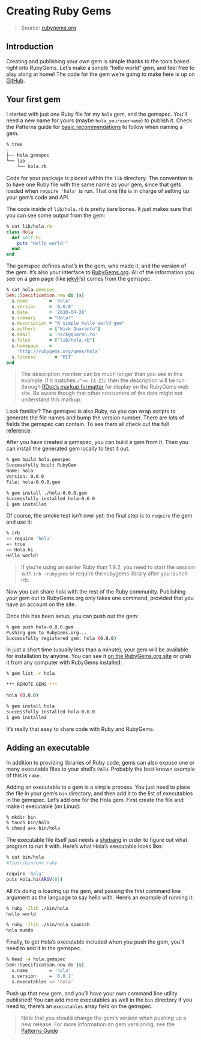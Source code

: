 # Creating Ruby Gems

> Source: [rubygems.org](http://guides.rubygems.org/make-your-own-gem/)

## Introduction

Creating and publishing your own gem is simple thanks to the tools baked right into RubyGems. Let’s make a simple “hello world” gem, and feel free to play along at home! The code for the gem we’re going to make here is up on [GitHub](https://github.com/qrush/hola).

## Your first gem

I started with just one Ruby file for my `hola` gem, and the gemspec. You’ll need a new name for yours \(maybe `hola_yourusername`\) to publish it. Check the Patterns guide for [basic recommendations](http://guides.rubygems.org/patterns/#consistent-naming) to follow when naming a gem.

```bash
% tree
.
├── hola.gemspec
└── lib
    └── hola.rb
```

Code for your package is placed within the `lib` directory. The convention is to have one Ruby file with the same name as your gem, since that gets loaded when `require 'hola'` is run. That one file is in charge of setting up your gem’s code and API.

The code inside of `lib/hola.rb` is pretty bare bones. It just makes sure that you can see some output from the gem:

```ruby
% cat lib/hola.rb
class Hola
  def self.hi
    puts "Hello world!"
  end
end
```

The gemspec defines what’s in the gem, who made it, and the version of the gem. It’s also your interface to [RubyGems.org](http://rubygems.org/). All of the information you see on a gem page \(like [jekyll](http://rubygems.org/gems/jekyll)’s\) comes from the gemspec.

```ruby
% cat hola.gemspec
Gem::Specification.new do |s|
  s.name        = 'hola'
  s.version     = '0.0.0'
  s.date        = '2010-04-28'
  s.summary     = "Hola!"
  s.description = "A simple hello world gem"
  s.authors     = ["Nick Quaranto"]
  s.email       = 'nick@quaran.to'
  s.files       = ["lib/hola.rb"]
  s.homepage    =
    'http://rubygems.org/gems/hola'
  s.license       = 'MIT'
end
```

> The description member can be much longer than you see in this example. If it matches `/^== [A-Z]/` then the description will be run through [RDoc’s markup formatter](https://github.com/rdoc/rdoc) for display on the RubyGems web site. Be aware though that other consumers of the data might not understand this markup.

Look familiar? The gemspec is also Ruby, so you can wrap scripts to generate the file names and bump the version number. There are lots of fields the gemspec can contain. To see them all check out the full [reference](http://guides.rubygems.org/specification-reference).

After you have created a gemspec, you can build a gem from it. Then you can install the generated gem locally to test it out.

```bash
% gem build hola.gemspec
Successfully built RubyGem
Name: hola
Version: 0.0.0
File: hola-0.0.0.gem

% gem install ./hola-0.0.0.gem
Successfully installed hola-0.0.0
1 gem installed
```

Of course, the smoke test isn’t over yet: the final step is to `require` the gem and use it:

```bash
% irb
>> require 'hola'
=> true
>> Hola.hi
Hello world!
```

> If you’re using an earlier Ruby than 1.9.2, you need to start the session with `irb -rubygems` or require the rubygems library after you launch irb.

Now you can share hola with the rest of the Ruby community. Publishing your gem out to RubyGems.org only takes one command, provided that you have an account on the site.

Once this has been setup, you can push out the gem:

```bash
% gem push hola-0.0.0.gem
Pushing gem to RubyGems.org...
Successfully registered gem: hola (0.0.0)
```

In just a short time \(usually less than a minute\), your gem will be available for installation by anyone. You can see it [on the RubyGems.org site](https://rubygems.org/gems/hola) or grab it from any computer with RubyGems installed:

```bash
% gem list -r hola

*** REMOTE GEMS ***

hola (0.0.0)

% gem install hola
Successfully installed hola-0.0.0
1 gem installed
```

It’s really that easy to share code with Ruby and RubyGems.

## Adding an executable

In addition to providing libraries of Ruby code, gems can also expose one or many executable files to your shell’s `PATH`. Probably the best known example of this is `rake`.

Adding an executable to a gem is a simple process. You just need to place the file in your gem’s `bin` directory, and then add it to the list of executables in the gemspec. Let’s add one for the Hola gem. First create the file and make it executable \(on Linux\):

```bash
% mkdir bin
% touch bin/hola
% chmod a+x bin/hola
```

The executable file itself just needs a [shebang](http://www.catb.org/jargon/html/S/shebang.html) in order to figure out what program to run it with. Here’s what Hola’s executable looks like:

```bash
% cat bin/hola
#!/usr/bin/env ruby

require 'hola'
puts Hola.hi(ARGV[0])
```

All it’s doing is loading up the gem, and passing the first command line argument as the language to say hello with. Here’s an example of running it:

```bash
% ruby -Ilib ./bin/hola
hello world

% ruby -Ilib ./bin/hola spanish
hola mundo
```

Finally, to get Hola’s executable included when you push the gem, you’ll need to add it in the gemspec.

```bash
% head -4 hola.gemspec
Gem::Specification.new do |s|
  s.name        = 'hola'
  s.version     = '0.0.1'
  s.executables << 'hola'
```

Push up that new gem, and you’ll have your own command line utility published! You can add more executables as well in the `bin` directory if you need to, there’s an `executables` array field on the gemspec.

> Note that you should change the gem’s version when pushing up a new release. For more information on gem versioning, see the [Patterns Guide](http://guides.rubygems.org/patterns/#semantic-versioning)

